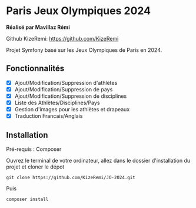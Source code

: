 Paris Jeux Olympiques 2024
========

**Réalisé par Mavillaz Rémi**

Github KizeRemi: https://github.com/KizeRemi  

Projet Symfony basé sur les Jeux Olympiques de Paris en 2024.

## Fonctionnalités

- [x] Ajout/Modification/Suppression d'athlètes
- [x] Ajout/Modification/Suppression de pays
- [x] Ajout/Modification/Suppression de disciplines
- [x] Liste des Athlètes/Disciplines/Pays
- [x] Gestion d'images pour les athlètes et drapeaux
- [x] Traduction Francais/Anglais

## Installation

Pré-requis : Composer

Ouvrez le terminal de votre ordinateur, allez dans le dossier d'installation du projet et cloner le dépot

```
git clone https://github.com/KizeRemi/JO-2024.git

```

Puis
```
composer install

```
